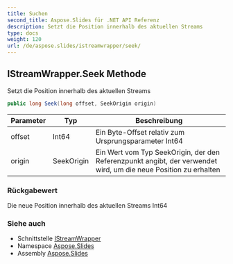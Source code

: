 ```yaml
---
title: Suchen
second_title: Aspose.Slides für .NET API Referenz
description: Setzt die Position innerhalb des aktuellen Streams
type: docs
weight: 120
url: /de/aspose.slides/istreamwrapper/seek/
---
```


## IStreamWrapper.Seek Methode

Setzt die Position innerhalb des aktuellen Streams

```csharp
public long Seek(long offset, SeekOrigin origin)
```

| Parameter | Typ | Beschreibung |
| --- | --- | --- |
| offset | Int64 | Ein Byte-Offset relativ zum Ursprungsparameter Int64 |
| origin | SeekOrigin | Ein Wert vom Typ SeekOrigin, der den Referenzpunkt angibt, der verwendet wird, um die neue Position zu erhalten |

### Rückgabewert

Die neue Position innerhalb des aktuellen Streams Int64

### Siehe auch

* Schnittstelle [IStreamWrapper](../../istreamwrapper)
* Namespace [Aspose.Slides](../../istreamwrapper)
* Assembly [Aspose.Slides](../../../)

<!-- DO NOT EDIT: generiert von xmldocmd für Aspose.Slides.dll -->